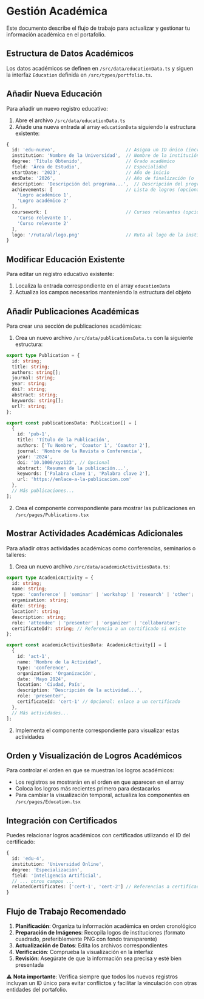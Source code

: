 # Gestión Académica

Este documento describe el flujo de trabajo para actualizar y gestionar tu información académica en el portafolio.

## Estructura de Datos Académicos

Los datos académicos se definen en `/src/data/educationData.ts` y siguen la interfaz `Education` definida en `/src/types/portfolio.ts`.

## Añadir Nueva Educación

Para añadir un nuevo registro educativo:

1. Abre el archivo `/src/data/educationData.ts`
2. Añade una nueva entrada al array `educationData` siguiendo la estructura existente:

```typescript
{
  id: 'edu-nuevo',                          // Asigna un ID único (incremental)
  institution: 'Nombre de la Universidad',  // Nombre de la institución
  degree: 'Título Obtenido',                // Grado académico
  field: 'Área de Estudio',                 // Especialidad
  startDate: '2023',                        // Año de inicio
  endDate: '2026',                          // Año de finalización (o 'Presente')
  description: 'Descripción del programa...',  // Descripción del programa
  achievements: [                           // Lista de logros (opcional)
    'Logro académico 1',
    'Logro académico 2'
  ],
  coursework: [                             // Cursos relevantes (opcional)
    'Curso relevante 1',
    'Curso relevante 2'
  ],
  logo: '/ruta/al/logo.png'                 // Ruta al logo de la institución
}
```

## Modificar Educación Existente

Para editar un registro educativo existente:

1. Localiza la entrada correspondiente en el array `educationData`
2. Actualiza los campos necesarios manteniendo la estructura del objeto

## Añadir Publicaciones Académicas

Para crear una sección de publicaciones académicas:

1. Crea un nuevo archivo `/src/data/publicationsData.ts` con la siguiente estructura:

```typescript
export type Publication = {
  id: string;
  title: string;
  authors: string[];
  journal: string;
  year: string;
  doi?: string;
  abstract: string;
  keywords: string[];
  url?: string;
};

export const publicationsData: Publication[] = [
  {
    id: 'pub-1',
    title: 'Título de la Publicación',
    authors: ['Tu Nombre', 'Coautor 1', 'Coautor 2'],
    journal: 'Nombre de la Revista o Conferencia',
    year: '2024',
    doi: '10.1000/xyz123', // Opcional
    abstract: 'Resumen de la publicación...',
    keywords: ['Palabra clave 1', 'Palabra clave 2'],
    url: 'https://enlace-a-la-publicacion.com'
  },
  // Más publicaciones...
];
```

2. Crea el componente correspondiente para mostrar las publicaciones en `/src/pages/Publications.tsx`

## Mostrar Actividades Académicas Adicionales

Para añadir otras actividades académicas como conferencias, seminarios o talleres:

1. Crea un nuevo archivo `/src/data/academicActivitiesData.ts`:

```typescript
export type AcademicActivity = {
  id: string;
  name: string;
  type: 'conference' | 'seminar' | 'workshop' | 'research' | 'other';
  organization: string;
  date: string;
  location?: string;
  description: string;
  role: 'attendee' | 'presenter' | 'organizer' | 'collaborator';
  certificateId?: string; // Referencia a un certificado si existe
};

export const academicActivitiesData: AcademicActivity[] = [
  {
    id: 'act-1',
    name: 'Nombre de la Actividad',
    type: 'conference',
    organization: 'Organización',
    date: 'Mayo 2024',
    location: 'Ciudad, País',
    description: 'Descripción de la actividad...',
    role: 'presenter',
    certificateId: 'cert-1' // Opcional: enlace a un certificado
  },
  // Más actividades...
];
```

2. Implementa el componente correspondiente para visualizar estas actividades

## Orden y Visualización de Logros Académicos

Para controlar el orden en que se muestran los logros académicos:

- Los registros se mostrarán en el orden en que aparecen en el array
- Coloca los logros más recientes primero para destacarlos
- Para cambiar la visualización temporal, actualiza los componentes en `/src/pages/Education.tsx`

## Integración con Certificados

Puedes relacionar logros académicos con certificados utilizando el ID del certificado:

```typescript
{
  id: 'edu-4',
  institution: 'Universidad Online',
  degree: 'Especialización',
  field: 'Inteligencia Artificial',
  // ... otros campos ...
  relatedCertificates: ['cert-1', 'cert-2'] // Referencias a certificados relacionados
}
```

## Flujo de Trabajo Recomendado

1. **Planificación**: Organiza tu información académica en orden cronológico
2. **Preparación de Imágenes**: Recopila logos de instituciones (formato cuadrado, preferiblemente PNG con fondo transparente)
3. **Actualización de Datos**: Edita los archivos correspondientes
4. **Verificación**: Comprueba la visualización en la interfaz
5. **Revisión**: Asegúrate de que la información sea precisa y esté bien presentada

⚠️ **Nota importante**: Verifica siempre que todos los nuevos registros incluyan un ID único para evitar conflictos y facilitar la vinculación con otras entidades del portafolio.